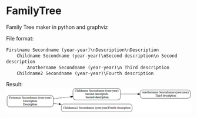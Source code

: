 # FamilyTree
Family Tree maker in python and graphviz

File format:
```
Firstname Secondname (year-year)\nDescription\nDescription
    Childname Secondname (year-year)\nSecond description\n Second description
        Anothername Secondname (year-year)\n Third description
    Childname2 Secondname (year-year)\Fourth description
```

Result:
![Preview](/familytree.png)
